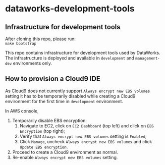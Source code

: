 # dataworks-development-tools

## Infrastructure for development tools

After cloning this repo, please run:  
`make bootstrap`

This repo contains infrastructure for development tools used by DataWorks. The infrastructure is deployed and available in `development` and `management-dev` environments only. 

## How to provision a Cloud9 IDE

As Cloud9 does not currently support `Always encrypt new EBS volumes` setting it has to be temporarily disabled while creating a Cloud9 environment for the first time in `development` environment.

In AWS console, 
1. Temporarily disable EBS encryption: 
    1. Navigate to EC2, click on `EC2 Dashboard` (top left) and click on `EBS Encryption` (top right);
    1. Verify that `Always encrypt new EBS volumes` setting is `Enabled`;
    1. Click `Manage`, uncheck `Always encrypt new EBS volumes` and click `Update EBS encryption`.
1. Proceed to create a Cloud9 environment as normal.
1. Re-enable `Always encrypt new EBS volumes` setting.
